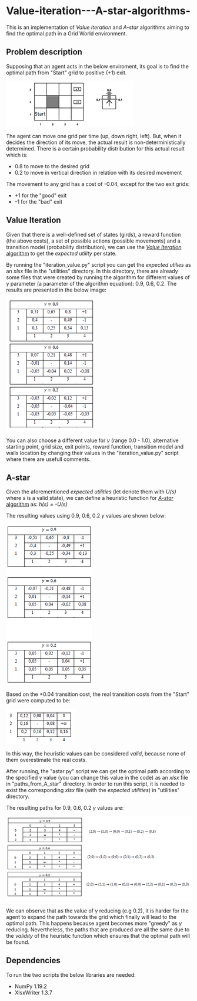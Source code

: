 # Value-iteration---A-star-algorithms-
This is an implementation of _Value Iteration_ and _A-star_ algorithms aiming to find the optimal path in a Grid World environment.

## Problem description
Supposing that an agent acts in the below enviroment, its goal is to find the optimal path from "Start" grid to positive (+1) exit.

<img src="https://github.com/george22294/Value-iteration---A-star-algorithms-/blob/main/problem%20description/grid_world.png">

The agent can move one grid per time (up, down right, left). But, when it decides the direction of its move, the actual result is non-deterministically determined. There is a certain probability distribution for this actual result which is:
- 0.8 to move to the desired grid
- 0.2 to move in vertical direction in relation with its desired movement

The movement to any grid has a cost of -0.04, except for the two exit grids:
- +1 for the "good" exit
- -1 for the "bad" exit

## Value Iteration
Given that there is a well-defined set of states (girds), a reward function (the above costs), a set of possible actions (possible movements) and a transition model (probability  distribution), we can use the [_Value Iteration_ algorithm](https://en.wikipedia.org/wiki/Markov_decision_process#Value_iteration) to get the _expected utility_ per state. 

By running the "iteration_value.py" script you can get the _expected utilies_ as an _xlsx_ file in the "utilities" directory. In this directory, there are already some files that were created by running the algorithm for different values of _γ_ parameter (a parameter of the algorithm equation): 0.9, 0.6, 0.2. The results are presented in the below image:

<img src="https://github.com/george22294/Value-iteration---A-star-algorithms-/blob/main/results/value_iteration/values.PNG">

You can also choose a different value for _γ_ (range 0.0 - 1.0), alternative starting point, grid size, exit points, reward function, transition model and walls location by changing their values in the "iteration_value.py" script where there are usefull comments.

## A-star
Given the aforementioned _expected utilities_ (let denote them with _U(s)_ where _s_ is a valid state), we can define a heuristic function for [_A-star_ algorithm](https://en.wikipedia.org/wiki/A*_search_algorithm) as:
_h(s) = -U(s)_

The resulting values using 0.9, 0.6, 0.2 _γ_ values are shown below:

<img src="https://github.com/george22294/Value-iteration---A-star-algorithms-/blob/main/results/a_star/heuristic_values.png">

Based on the +0.04 transition cost, the real transition costs from the "Start" grid were computed to be:

<img src="https://github.com/george22294/Value-iteration---A-star-algorithms-/blob/main/results/a_star/real_costs.PNG">

In this way, the heuristic values can be considered _valid_, because none of them overestimate the real costs.

After running, the "astar.py" script we can get the optimal path according to the specified _γ_ value (you can change this value in the code) as an _xlsx_ file in  "paths_from_A_star" directory. In order to run this script, it is needed to exist the corresponding _xlsx_ file (with the _expected utilities_) in "utilities" directory. 

The resulting paths for 0.9, 0.6, 0.2 _γ_ values are:

<img src="https://github.com/george22294/Value-iteration---A-star-algorithms-/blob/main/results/a_star/calculated_paths.png">

We can observe that as the value of _γ_ reducing (e.g 0.2), it is harder for the agent to expand the path towards the grid which finally will lead to the optimal path. This happens because agent becomes more "greedy" as _γ_ reducing. Nevertheless, the paths that are produced are all the same due to the _validity_ of the heuristic function which ensures that the optimal path will be found.

## Dependencies
To run the two scripts the below libraries are needed:
- NumPy 1.19.2
- XlsxWriter 1.3.7


